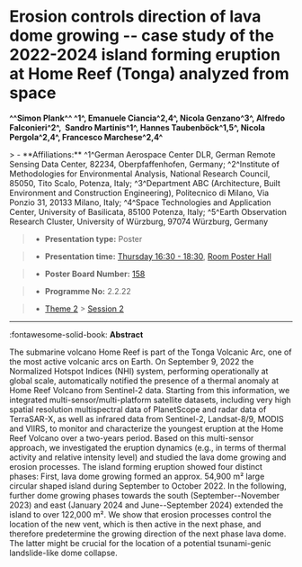 # Erosion controls direction of lava dome growing -- case study of the 2022-2024 island forming eruption at Home Reef (Tonga) analyzed from space

**^^Simon Plank^^ ^1^, Emanuele Ciancia^2,4^, Nicola Genzano^3^, Alfredo Falconieri^2^,  Sandro Martinis^1^, Hannes Taubenböck^1,5^, Nicola Pergola^2,4^, Francesco Marchese^2,4^**

<!-- more -->> - **Affiliations:** ^1^German Aerospace Center DLR, German Remote Sensing Data Center, 82234, Oberpfaffenhofen, Germany; ^2^Institute of Methodologies for Environmental Analysis, National Research Council, 85050, Tito Scalo, Potenza, Italy; ^3^Department ABC (Architecture, Built Environment and Construction Engineering), Politecnico di Milano, Via Ponzio 31, 20133 Milano, Italy; ^4^Space Technologies and Application Center, University of Basilicata, 85100 Potenza, Italy; ^5^Earth Observation Research Cluster, University of Würzburg, 97074 Würzburg, Germany 

> - **Presentation type:** Poster

> - **Presentation time:** [Thursday 16:30 - 18:30](../sessions_comparison.md#__tabbed_3_6), [Room Poster Hall](../maps_venue.md#__tabbed_1_1)

> - **Poster Board Number:** [158](../map_poster_boards.md#thursday)

> - **Programme No:** 2.2.22

> - [Theme 2](../theme2.md) > [Session 2](../sessions/session-2-2.md)

--- 

:fontawesome-solid-book: **Abstract**

The submarine volcano Home Reef is part of the Tonga Volcanic Arc, one of the most active volcanic arcs on Earth. On September 9, 2022 the Normalized Hotspot Indices (NHI) system, performing operationally at global scale, automatically notified the presence of a thermal anomaly at Home Reef Volcano from Sentinel-2 data. Starting from this information, we integrated multi-sensor/multi-platform satellite datasets, including very high spatial resolution multispectral data of PlanetScope and radar data of TerraSAR-X, as well as infrared data from Sentinel-2, Landsat-8/9, MODIS and VIIRS, to monitor and characterize the youngest eruption at the Home Reef Volcano over a two-years period. Based on this multi-sensor approach, we investigated the eruption dynamics (e.g., in terms of thermal activity and relative intensity level) and studied the lava dome growing and erosion processes. The island forming eruption showed four distinct phases: First, lava dome growing formed an approx. 54,900 m² large circular shaped island during September to October 2022. In the following, further dome growing phases towards the south (September--November 2023) and east (January 2024 and June--September 2024) extended the island to over 122,000 m². We show that erosion processes control the location of the new vent, which is then active in the next phase, and therefore predetermine the growing direction of the next phase lava dome. The latter might be crucial for the location of a potential tsunami-genic landslide-like dome collapse.

